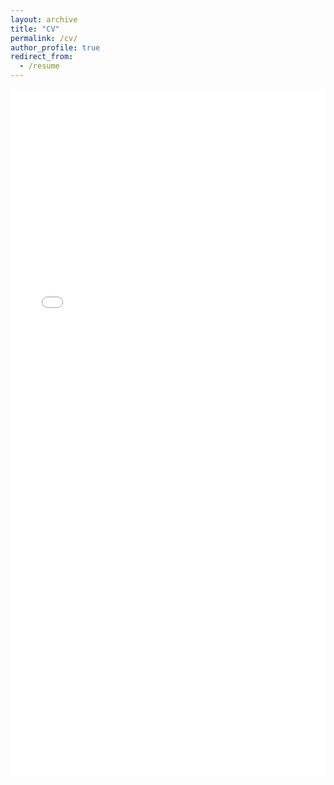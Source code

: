 ```yaml
---
layout: archive
title: "CV"
permalink: /cv/
author_profile: true
redirect_from:
  - /resume
---
```


<iframe src="/files/pdf/CV__Sigao_Li.pdf" width="100%" height="1100" frameborder="no" border="0" marginwidth="0" marginheight="0"></iframe>

